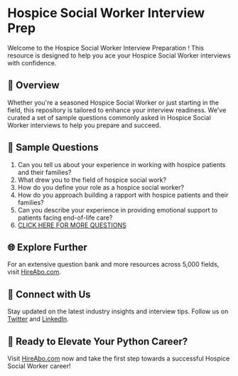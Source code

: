 # Hospice Social Worker Interview Prep

Welcome to the Hospice Social Worker Interview Preparation ! This resource is designed to help you ace your Hospice Social Worker interviews with confidence.

## 🚀 Overview

Whether you're a seasoned Hospice Social Worker or just starting in the field, this repository is tailored to enhance your interview readiness. We've curated a set of sample questions commonly asked in Hospice Social Worker interviews to help you prepare and succeed.

## 📝 Sample Questions

1. Can you tell us about your experience in working with hospice patients and their families?
2. What drew you to the field of hospice social work?
3. How do you define your role as a hospice social worker?
4. How do you approach building a rapport with hospice patients and their families?
5. Can you describe your experience in providing emotional support to patients facing end-of-life care?
6. [CLICK HERE FOR MORE QUESTIONS](https://hireabo.com/job/13_0_8/Hospice%20Social%20Worker)

## 🌐 Explore Further

For an extensive question bank and more resources across 5,000 fields, visit [HireAbo.com](https://www.hireabo.com).

## 📱 Connect with Us

Stay updated on the latest industry insights and interview tips. Follow us on [Twitter](https://twitter.com/hireabo) and [LinkedIn](https://www.linkedin.com/in/hire-abo-3609972a8/).

## 🚀 Ready to Elevate Your Python Career?

Visit [HireAbo.com](https://www.hireabo.com) now and take the first step towards a successful Hospice Social Worker career!